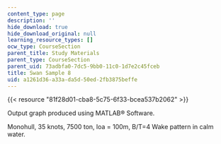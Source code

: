 ```yaml
---
content_type: page
description: ''
hide_download: true
hide_download_original: null
learning_resource_types: []
ocw_type: CourseSection
parent_title: Study Materials
parent_type: CourseSection
parent_uid: 73adbfa0-7dc5-9bb0-11c0-1d7e2c45fceb
title: Swan Sample 8
uid: a1261d36-a33a-da5d-50ed-2fb3875beffe
---
```


{{< resource "81f28d01-cba8-5c75-6f33-bcea537b2062" >}}

Output graph produced using MATLAB® Software.

Monohull, 35 knots, 7500 ton, loa = 100m, B/T=4 Wake pattern in calm water.